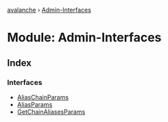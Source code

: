 [avalanche](../README.md) › [Admin-Interfaces](admin_interfaces.md)

# Module: Admin-Interfaces

## Index

### Interfaces

* [AliasChainParams](../interfaces/admin_interfaces.aliaschainparams.md)
* [AliasParams](../interfaces/admin_interfaces.aliasparams.md)
* [GetChainAliasesParams](../interfaces/admin_interfaces.getchainaliasesparams.md)
